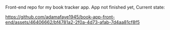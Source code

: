 Front-end repo for my book tracker app. 
App not finished yet, Current state:







https://github.com/adamafaye1945/book-app-front-end/assets/46406662/bf4781a2-2f0a-4d73-afab-7d4aa81cf8f5

